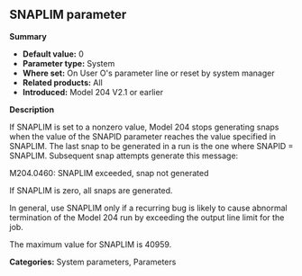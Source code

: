 ## SNAPLIM parameter

**Summary**

* **Default value:** 0
* **Parameter type:** System
* **Where set:** On User O's parameter line or reset by system manager
* **Related products:** All
* **Introduced:** Model 204 V2.1 or earlier

**Description**

If SNAPLIM is set to a nonzero value, Model 204 stops generating snaps when the value of the SNAPID parameter reaches the value specified in SNAPLIM. The last snap to be generated in a run is the one where SNAPID = SNAPLIM. Subsequent snap attempts generate this message:

M204.0460: SNAPLIM exceeded, snap not generated

If SNAPLIM is zero, all snaps are generated.

In general, use SNAPLIM only if a recurring bug is likely to cause abnormal termination of the Model 204 run by exceeding the output line limit for the job.

The maximum value for SNAPLIM is 40959.

**Categories:** System parameters, Parameters
